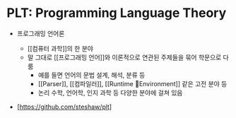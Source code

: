 # PLT: Programming Language Theory

- 프로그래밍 언어론
  - [[컴퓨터 과학]]의 한 분야
  - 말 그대로 [[프로그래밍 언어]]와 이론적으로 연관된 주제들을 묶어 학문으로 다룸
    - 예를 들면 언어의 문법 설계, 해석, 분류 등
    - [[Parser]], [[컴파일러]], [[Runtime Environment]] 같은 고전 분야 등
    - 논리 수학, 언어학, 인지 과학 등 다양한 분야에 걸쳐 있음

- [https://github.com/steshaw/plt]
